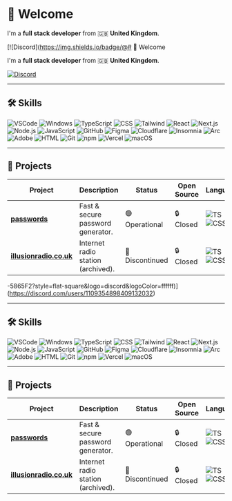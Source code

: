 # 👋 Welcome

I'm a **full stack developer** from 🇬🇧 **United Kingdom**.

[![Discord](https://img.shields.io/badge/@# 👋 Welcome

I'm a **full stack developer** from 🇬🇧 **United Kingdom**.

[![Discord](https://img.shields.io/badge/@sparkzz-5865F2?style=flat-square&logo=discord&logoColor=ffffff)](https://discord.com/users/1109354898409132032)

---

## 🛠️ Skills

![VSCode](https://img.shields.io/badge/vscode-007ACC?style=flat-square&logo=visualstudiocode&logoColor=ffffff)
![Windows](https://img.shields.io/badge/windows-0078D4?style=flat-square&logo=windows&logoColor=ffffff)
![TypeScript](https://img.shields.io/badge/typescript-3178C6?style=flat-square&logo=typescript&logoColor=ffffff)
![CSS](https://img.shields.io/badge/css-1572B6?style=flat-square&logo=css3&logoColor=ffffff)
![Tailwind](https://img.shields.io/badge/tailwind-06B6D4?style=flat-square&logo=tailwindcss&logoColor=ffffff)
![React](https://img.shields.io/badge/react-61DAFB?style=flat-square&logo=react&logoColor=000000)
![Next.js](https://img.shields.io/badge/next.js-000000?style=flat-square&logo=next.js&logoColor=ffffff)
![Node.js](https://img.shields.io/badge/node.js-339933?style=flat-square&logo=node.js&logoColor=ffffff)
![JavaScript](https://img.shields.io/badge/javascript-F7DF1E?style=flat-square&logo=javascript&logoColor=000000)
![GitHub](https://img.shields.io/badge/github-181717?style=flat-square&logo=github&logoColor=ffffff)
![Figma](https://img.shields.io/badge/figma-F24E1E?style=flat-square&logo=figma&logoColor=ffffff)
![Cloudflare](https://img.shields.io/badge/cloudflare-F38020?style=flat-square&logo=cloudflare&logoColor=ffffff)
![Insomnia](https://img.shields.io/badge/insomnia-4000BF?style=flat-square&logo=insomnia&logoColor=ffffff)
![Arc](https://img.shields.io/badge/arc-FCBFBD?style=flat-square&logo=arc&logoColor=000000)
![Adobe](https://img.shields.io/badge/adobe-DA1F26?style=flat-square&logo=adobe&logoColor=ffffff)
![HTML](https://img.shields.io/badge/html-E34F26?style=flat-square&logo=html5&logoColor=ffffff)
![Git](https://img.shields.io/badge/git-F05032?style=flat-square&logo=git&logoColor=ffffff)
![npm](https://img.shields.io/badge/npm-CB3837?style=flat-square&logo=npm&logoColor=ffffff)
![Vercel](https://img.shields.io/badge/vercel-000000?style=flat-square&logo=vercel&logoColor=ffffff)
![macOS](https://img.shields.io/badge/macos-000000?style=flat-square&logo=apple&logoColor=ffffff)

---

## 📁 Projects

| Project | Description | Status | Open Source | Languages | Version |
|--------|-------------|--------|-------------|-----------|---------|
| [**passwords**](https://passwords.zarky.uk) | Fast & secure password generator. | 🟢 Operational | 🔒 Closed | ![TS](https://img.shields.io/badge/typescript-3178C6?style=flat-square&logo=typescript&logoColor=ffffff) ![CSS](https://img.shields.io/badge/css-1572B6?style=flat-square&logo=css3&logoColor=ffffff) | v0.1.2 |
| [**illusionradio.co.uk**](https://illusionradio.co.uk) | Internet radio station (archived). | 🔴 Discontinued | 🔒 Closed | ![TS](https://img.shields.io/badge/typescript-3178C6?style=flat-square&logo=typescript&logoColor=ffffff) ![CSS](https://img.shields.io/badge/css-1572B6?style=flat-square&logo=css3&logoColor=ffffff) | v1.0.0 |
-5865F2?style=flat-square&logo=discord&logoColor=ffffff)](https://discord.com/users/1109354898409132032)

---

## 🛠️ Skills

![VSCode](https://img.shields.io/badge/vscode-007ACC?style=flat-square&logo=visualstudiocode&logoColor=ffffff)
![Windows](https://img.shields.io/badge/windows-0078D4?style=flat-square&logo=windows&logoColor=ffffff)
![TypeScript](https://img.shields.io/badge/typescript-3178C6?style=flat-square&logo=typescript&logoColor=ffffff)
![CSS](https://img.shields.io/badge/css-1572B6?style=flat-square&logo=css3&logoColor=ffffff)
![Tailwind](https://img.shields.io/badge/tailwind-06B6D4?style=flat-square&logo=tailwindcss&logoColor=ffffff)
![React](https://img.shields.io/badge/react-61DAFB?style=flat-square&logo=react&logoColor=000000)
![Next.js](https://img.shields.io/badge/next.js-000000?style=flat-square&logo=next.js&logoColor=ffffff)
![Node.js](https://img.shields.io/badge/node.js-339933?style=flat-square&logo=node.js&logoColor=ffffff)
![JavaScript](https://img.shields.io/badge/javascript-F7DF1E?style=flat-square&logo=javascript&logoColor=000000)
![GitHub](https://img.shields.io/badge/github-181717?style=flat-square&logo=github&logoColor=ffffff)
![Figma](https://img.shields.io/badge/figma-F24E1E?style=flat-square&logo=figma&logoColor=ffffff)
![Cloudflare](https://img.shields.io/badge/cloudflare-F38020?style=flat-square&logo=cloudflare&logoColor=ffffff)
![Insomnia](https://img.shields.io/badge/insomnia-4000BF?style=flat-square&logo=insomnia&logoColor=ffffff)
![Arc](https://img.shields.io/badge/arc-FCBFBD?style=flat-square&logo=arc&logoColor=000000)
![Adobe](https://img.shields.io/badge/adobe-DA1F26?style=flat-square&logo=adobe&logoColor=ffffff)
![HTML](https://img.shields.io/badge/html-E34F26?style=flat-square&logo=html5&logoColor=ffffff)
![Git](https://img.shields.io/badge/git-F05032?style=flat-square&logo=git&logoColor=ffffff)
![npm](https://img.shields.io/badge/npm-CB3837?style=flat-square&logo=npm&logoColor=ffffff)
![Vercel](https://img.shields.io/badge/vercel-000000?style=flat-square&logo=vercel&logoColor=ffffff)
![macOS](https://img.shields.io/badge/macos-000000?style=flat-square&logo=apple&logoColor=ffffff)

---

## 📁 Projects

| Project | Description | Status | Open Source | Languages | Version |
|--------|-------------|--------|-------------|-----------|---------|
| [**passwords**](https://passwords.zarky.uk) | Fast & secure password generator. | 🟢 Operational | 🔒 Closed | ![TS](https://img.shields.io/badge/typescript-3178C6?style=flat-square&logo=typescript&logoColor=ffffff) ![CSS](https://img.shields.io/badge/css-1572B6?style=flat-square&logo=css3&logoColor=ffffff) | v0.1.2 |
| [**illusionradio.co.uk**](https://illusionradio.co.uk) | Internet radio station (archived). | 🔴 Discontinued | 🔒 Closed | ![TS](https://img.shields.io/badge/typescript-3178C6?style=flat-square&logo=typescript&logoColor=ffffff) ![CSS](https://img.shields.io/badge/css-1572B6?style=flat-square&logo=css3&logoColor=ffffff) | v1.0.0 |
